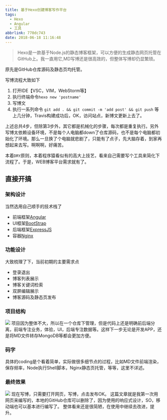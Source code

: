 ```yaml
---
title: 基于Hexo创建博客写作平台
tags:
  - Hexo
  - Angular
  - 工具
abbrlink: 770dc743
date: 2018-06-18 11:16:48
---
```

> Hexo是一款基于Node.js的静态博客框架，可以方便的生成静态网页托管在GitHub上。我一直用它,MD写博还是很高效的，但整体写博却仍显繁琐。

原先是GitHub仓库源码及静态页均托管。

写博流程大致如下
1. 打开IDE【VSC，VIM，WebStorm等】
2. 执行终端命令`hexo new 'postname'`
3. 写博文
4. 执行一系列命令 `git add . && git commit -m 'add post' && git push`
等上几分钟，Travis构建成功后，OK，访问站点，新博文更新上去了。

上述总共4步，但除第3步外，其它都是机械化的步骤，每次都是重复执行。另外写博太依赖设备环境，不是每个人电脑都down了仓库源码，也不是每个电脑都初始化了环境。那么一旦换了个电脑就悲剧了，只能有了点子，先大脑存着，到家再想起来去写。啊啊啊，好痛苦。

本着`DRY`原则，本着程序猿看似有的高大上技艺，看来自己需要写个工具来简化下流程了。于是，WEB博客平台需求就有了。
## 直接开搞
### 架构设计
当然选用自己顺手的技术栈了
+ 前端框架[Angular](https://angular.io/)
+ UI框架[BootStrap](https://v4.bootcss.com/)
+ 后端框架[ExpressJS](http://expressjs.com/)
+ 容器[Nginx](https://www.nginx.com/)

### 功能设计
大致梳理了下，当前初期的主要需求点
+ 登录退出
+ 博客列表展示
+ 博客关键词检索
+ 双屏编辑展示
+ 博客源码及静态页发布

### 项目结构
![](//static.1991421.cn/2018-06-18-170558.png)
项目因为整体不大，所以在一个仓库下管理，但是代码上还是明确前后端分离，前端专注业务，体验，UI，后端专注数据等。这样下一步无论是开发APP，还是将MD文件转存MongoDB等都会更加方便。

### 码字
具体的coding是个看着简单，实际做很多细节点的过程，比如MD文件前端渲染，保存频率，Node执行Shell脚本，Nginx静态页托管，等等，这里不详述。

### 最终效果
![](//static.1991421.cn/2018-06-18-172521.png)
现在写博，只需要打开网页，写博，点击发布OK。
这篇文章就是我第一次用网页来编写的，本地的GitHub仓库可以删除了，因为使用的响应式设计，SO，移动端也可以基本进行编写了。
整体看来还是很简陋，在使用中继续去改进，提升。

